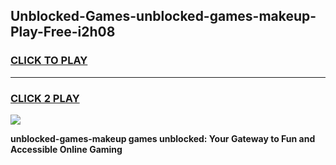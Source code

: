 
## Unblocked-Games-unblocked-games-makeup-Play-Free-i2h08
<h3>
<a href="https://premium76.site?title=unblocked-games-makeup&ref=18A1">CLICK TO PLAY</a></h3>
<hr>

<h3>
<a href="https://premium76.site?title=unblocked-games-makeup&ref=18A1">CLICK 2 PLAY</a>
  
</h3>

<a href="https://premium76.site?title=unblocked-games-makeup&ref=18A1"><img src="https://clearcache.store/games.png"></a>


**unblocked-games-makeup games unblocked: Your Gateway to Fun and Accessible Online Gaming**
